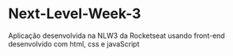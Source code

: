 # Next-Level-Week-3
Aplicação desenvolvida na NLW3 da Rocketseat usando
front-end desenvolvido com html, css e javaScript
